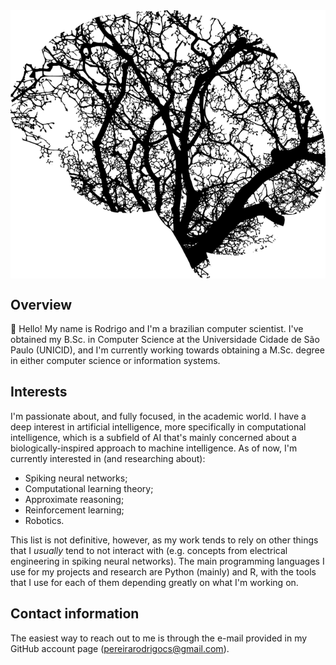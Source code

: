 <center><img align = "middle" src = "https://github.com/pereirarodrigo/pereirarodrigo/blob/main/brain.png" alt = "Artificial brain"></center>

## Overview

:wave: Hello! My name is Rodrigo and I'm a brazilian computer scientist. I've obtained my B.Sc. in Computer Science at the Universidade Cidade de São Paulo (UNICID), and I'm currently working towards obtaining a M.Sc. degree in either computer science or information systems.

## Interests

I'm passionate about, and fully focused, in the academic world. I have a deep interest in artificial intelligence, more specifically in computational intelligence, which is a subfield of AI that's mainly concerned about a biologically-inspired approach to machine intelligence. As of now, I'm currently interested in (and researching about):

* Spiking neural networks;
* Computational learning theory;
* Approximate reasoning;
* Reinforcement learning;
* Robotics.

This list is not definitive, however, as my work tends to rely on other things that I *usually* tend to not interact with (e.g. concepts from electrical engineering in spiking neural networks). The main programming languages I use for my projects and research are Python (mainly) and R, with the tools that I use for each of them depending greatly on what I'm working on.

## Contact information

The easiest way to reach out to me is through the e-mail provided in my GitHub account page (pereirarodrigocs@gmail.com).
<!--
**pereirarodrigo/pereirarodrigo** is a ✨ _special_ ✨ repository because its `README.md` (this file) appears on your GitHub profile.

Here are some ideas to get you started:

- 🔭 I’m currently working on ...
- 🌱 I’m currently learning ...
- 👯 I’m looking to collaborate on ...
- 🤔 I’m looking for help with ...
- 💬 Ask me about ...
- 📫 How to reach me: ...
- 😄 Pronouns: ...
- ⚡ Fun fact: ...
-->
